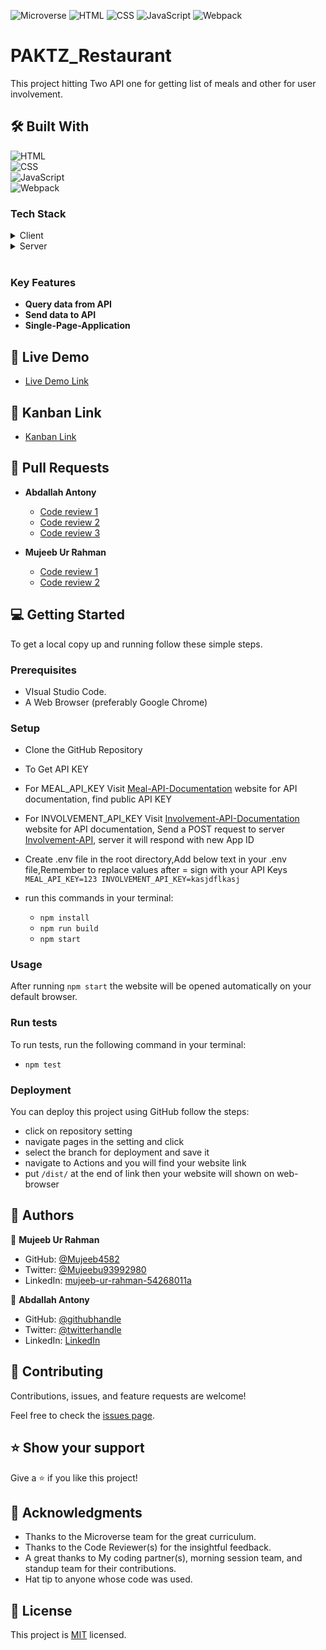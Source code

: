 ![Microverse](https://img.shields.io/badge/Microverse-blueviolet) ![HTML](https://img.shields.io/badge/-HTML-orange) ![CSS](https://img.shields.io/badge/-CSS-blue) ![JavaScript](https://img.shields.io/badge/-JavaScript-yellow) ![Webpack](https://img.shields.io/badge/-Webpack-green)

# PAKTZ_Restaurant
This project hitting Two API one for getting list of meals and other for user involvement.

## 🛠 Built With 
<a name="built-with">![HTML](https://img.shields.io/badge/-HTML-orange) <br> ![CSS](https://img.shields.io/badge/-CSS-blue) <br> ![JavaScript](https://img.shields.io/badge/-JavaScript-yellow) <br> ![Webpack](https://img.shields.io/badge/-Webpack-green)</a>

### Tech Stack <a name="tech-stack"></a>

<details>
  <summary>Client</summary>
  <ul>
    <li><a href="https://developer.mozilla.org/en-US/docs/Web/JavaScript
">JavaScript</a></li>
  </ul>
</details>

<details>
  <summary>Server</summary>
  <ul>
    <li><a href="https://www.themealdb.com/api.php">MealAPI</a></li>
    <li><a href="https://www.notion.so/Involvement-API-869e60b5ad104603aa6db59e08150270">InvolvementAPI</a></li>
  </ul>
</details>

<!-- Features -->
<br>

### Key Features <a name="key-features"></a>

- **Query data from API**
- **Send data to API**
- **Single-Page-Application**

<!-- LIVE DEMO -->

## 🚀 Live Demo <a name="live-demo"></a>

- [Live Demo Link](https://abdallahmalima.github.io/PAKTZ_Restaurant/dist/)

<!-- Kanban Link -->

## 🚀 Kanban Link <a name="kanban-link"></a>

- [Kanban Link](https://github.com/abdallahmalima/PAKTZ_Restaurant/projects/1)

<!-- Links to the pull requests -->

## 🚀 Pull Requests <a name="Pull Requests"></a>

- **Abdallah Antony**

  - [Code review 1](https://github.com/abdallahmalima/PAKTZ_Restaurant/pull/26#pullrequestreview-1194191748)
  - [Code review 2](https://github.com/abdallahmalima/PAKTZ_Restaurant/pull/23#pullrequestreview-1190185464)
  - [Code review 3](https://github.com/abdallahmalima/PAKTZ_Restaurant/pull/24#pullrequestreview-1191428686)

- **Mujeeb Ur Rahman**

  - [Code review 1](https://github.com/abdallahmalima/PAKTZ_Restaurant/pull/25#pullrequestreview-1193319062)
  - [Code review 2](https://github.com/abdallahmalima/PAKTZ_Restaurant/pull/22#pullrequestreview-1190167891)

<!-- GETTING STARTED -->

## 💻 Getting Started <a name="getting-started"></a>

To get a local copy up and running follow these simple steps.

### Prerequisites

- VIsual Studio Code.
- A Web Browser (preferably Google Chrome)

### Setup

- Clone the GitHub Repository
- To Get API KEY
- For MEAL_API_KEY Visit [Meal-API-Documentation](https://www.themealdb.com/api.php)
website for API documentation, find public API KEY
- For INVOLVEMENT_API_KEY Visit [Involvement-API-Documentation](https://www.notion.so/Involvement-API-869e60b5ad104603aa6db59e08150270) website for API documentation, Send a POST request to server [Involvement-API](https://us-central1-involvement-api.cloudfunctions.net/capstoneApi/apps/), server it will respond with new App ID
- Create .env file in the root directory,Add below text in your .env file,Remember to replace values after = sign with your API Keys
`MEAL_API_KEY=123
INVOLVEMENT_API_KEY=kasjdflkasj`

- run this commands in your terminal:
    - `npm install`
    - `npm run build`
    - `npm start`

### Usage
  After running `npm start` the website will be opened automatically on your default browser.

### Run tests

To run tests, run the following command in your terminal:
  - `npm test`

### Deployment

You can deploy this project using GitHub follow the steps:

  - click on repository setting
  - navigate pages in the setting and click
  - select the branch for deployment and save it
  - navigate to Actions and you will find your website link
  - put `/dist/` at the end of link then your website will shown on web-browser 

<!-- AUTHORS -->

## 👥 Authors <a name="authors"></a>

👤 **Mujeeb Ur Rahman**

- GitHub: [@Mujeeb4582](https://github.com/Mujeeb4582)
- Twitter: [@Mujeebu93992980](https://twitter.com/Mujeebu93992980)
- LinkedIn: [mujeeb-ur-rahman-54268011a](https://linkedin.com/in/mujeeb-ur-rahman-54268011a)

👤 **Abdallah Antony**

- GitHub: [@githubhandle](https://github.com/abdallahmalima)
- Twitter: [@twitterhandle](https://twitter.com/Softmal1)
- LinkedIn: [LinkedIn](https://www.linkedin.com/in/abdallah-malima-antony/)


<!-- CONTRIBUTING -->

## 🤝 Contributing <a name="contributing"></a>

Contributions, issues, and feature requests are welcome!

Feel free to check the [issues page](../../issues/).

<!-- SUPPORT -->

## ⭐️ Show your support <a name="support"></a>

Give a ⭐️ if you like this project!

<!-- ACKNOWLEDGEMENTS -->

## 🙏 Acknowledgments <a name="acknowledgements"></a>

- Thanks to the Microverse team for the great curriculum.
- Thanks to the Code Reviewer(s) for the insightful feedback.
- A great thanks to My coding partner(s), morning session team, and standup team for their contributions.
- Hat tip to anyone whose code was used.

<!-- LICENSE -->

## 📝 License <a name="license"></a>

This project is [MIT](https://github.com/abdallahmalima/PAKTZ_Restaurant/blob/dev/LICENCE) licensed.
